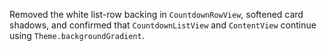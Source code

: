 Removed the white list-row backing in `CountdownRowView`, softened card shadows, and confirmed that `CountdownListView` and `ContentView` continue using `Theme.backgroundGradient`.
